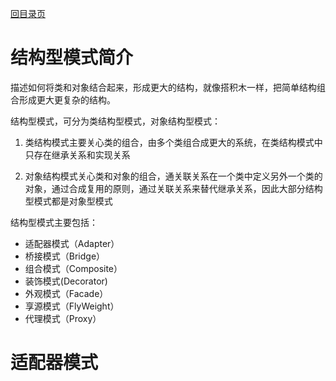 [回目录页](..)

# 结构型模式简介
   描述如何将类和对象结合起来，形成更大的结构，就像搭积木一样，把简单结构组合形成更大更复杂的结构。
   
   结构型模式，可分为类结构型模式，对象结构型模式：

1. 类结构模式主要关心类的组合，由多个类组合成更大的系统，在类结构模式中只存在继承关系和实现关系

2. 对象结构模式关心类和对象的组合，通关联关系在一个类中定义另外一个类的对象，通过合成复用的原则，通过关联关系来替代继承关系，因此大部分结构型模式都是对象型模式

结构型模式主要包括：
* 适配器模式（Adapter）
* 桥接模式（Bridge）
* 组合模式（Composite）
* 装饰模式(Decorator)
* 外观模式（Facade）
* 享源模式（FlyWeight）
* 代理模式（Proxy）

# 适配器模式

   
   